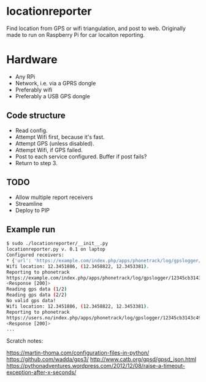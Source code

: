 # locationreporter
Find location from GPS or wifi triangulation, and post to web. Originally made to run on Raspberry Pi for car locaiton reporting.

# Hardware

* Any RPi
* Network, i.e. via a GPRS dongle
* Preferably wifi
* Preferably a USB GPS dongle


## Code structure

* Read config.
* Attempt Wifi first, because it's fast.
* Attempt GPS (unless disabled).
* Attempt Wifi, if GPS failed.
* Post to each service configured. Buffer if post fails?
* Return to step 3.


## TODO

* Allow multiple report receivers
* Streamline
* Deploy to PIP


## Example run

```bash
$ sudo ./locationreporter/__init__.py                                               
locationreporter.py v. 0.1 on laptop
Configured receivers:
* {'url': 'https://example.com/index.php/apps/phonetrack/log/gpslogger/%PASSWORD/%USERNAME?lat=%LAT&lon=%LON&sat=%SAT&alt=%ALT&acc=%ACC&timestamp=%TIMESTAMP&bat=%BATT', 'username': '', 'failurl': 'https://h.users.no/fail/url_to_hit_if_no_position_found', 'password': '030b524dcb3143c49c5a5944dde1b989', 'name': 'phonetrack'}
Wifi location: 12.3451886, (12.3458822, 12.3453381).
Reporting to phonetrack
https://example.com/index.php/apps/phonetrack/log/gpslogger/12345cb3143c49c5a5944dde1b989/laptop?lat=12.3458822&lon=12.3453381&sat=%SAT&alt=%ALT&acc=12.3451886&timestamp=1520197960.0&bat=%BATT
<Response [200]>
Reading gps data (1/2)
Reading gps data (2/2)
No valid gps data!
Wifi location: 12.3451886, (12.3458822, 12.3453381).
Reporting to phonetrack
https://users.no/index.php/apps/phonetrack/log/gpslogger/12345cb3143c49c5a5944dde1b989/laptop?lat=12.3458855&lon=12.3453253&sat=%SAT&alt=%ALT&acc=12.3451834&timestamp=1520197962.0&bat=%BATT
<Response [200]>
...
```

Scratch notes:

https://martin-thoma.com/configuration-files-in-python/
https://github.com/wadda/gps3/ http://www.catb.org/gpsd/gpsd_json.html
https://pythonadventures.wordpress.com/2012/12/08/raise-a-timeout-exception-after-x-seconds/
